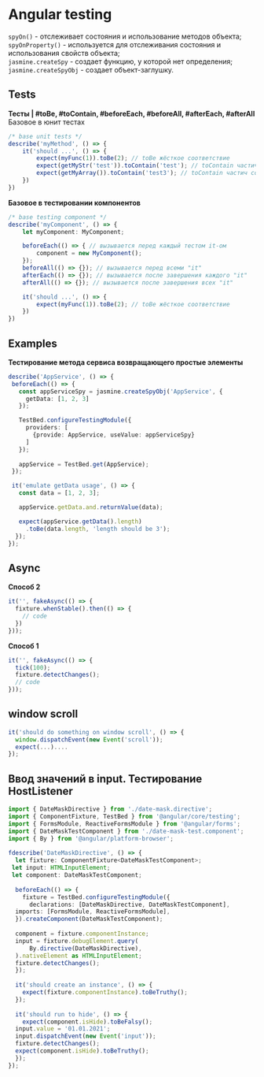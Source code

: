 # Angular testing

`spyOn()` - отслеживает состояния и использование методов объекта;  
`spyOnProperty()` - используется для отслеживания состояния и использования свойств объекта;  
`jasmine.createSpy` - создает функцию, у которой нет определения;  
`jasmine.createSpyObj` - создает объект-заглушку.  

## Tests  

**Тесты | #toBe, #toContain, #beforeEach, #beforeAll, #afterEach, #afterAll**
Базовое в юнит тестах
```ts
/* base unit tests */
describe('myMethod', () => {
	it('should ...', () => {
		expect(myFunc(1)).toBe(2); // toBe жёсткое соответствие
		expect(getMyStr('test')).toContain('test'); // toContain частич соответств, прим к строкам массивам
		expect(getMyArray()).toContain('test3'); // toContain частич соответств
	})
})
```
**Базовое в тестировании компонентов**
```ts
/* base testing component */
describe('myComponent', () => {
	let myComponent: MyComponent;

	beforeEach(() => { // вызывается перед каждый тестом it-ом
		component = new MyComponent();
	});
	beforeAll(() => {}); // вызывается перед всеми "it"
	afterEach(() => {}); // вызывается после завершения каждого "it"
	afterAll(() => {}); // вызывается после завершения всех "it"

	it('should ...', () => {
		expect(myFunc(1)).toBe(2); // toBe жёсткое соответствие
	})
})
```

## Examples

**Тестирование метода сервиса возвращающего простые элементы**   
```ts
describe('AppService', () => {
 beforeEach(() => {
   const appServiceSpy = jasmine.createSpyObj('AppService', {
     getData: [1, 2, 3]
   });

   TestBed.configureTestingModule({
     providers: [
       {provide: AppService, useValue: appServiceSpy}
     ]
   });
  
   appService = TestBed.get(AppService);
 });

 it('emulate getData usage', () => {
   const data = [1, 2, 3];

   appService.getData.and.returnValue(data);

   expect(appService.getData().length)
     .toBe(data.length, 'length should be 3');
  });
});
```

## Async  

**Способ 2**  
```ts
it('', fakeAsync(() => { 
  fixture.whenStable().then(() => {  
    // code
  })  
}));
```

**Способ 1**  
```ts
it('', fakeAsync(() => { 
  tick(100);  
  fixture.detectChanges(); 
  // code
}));
```

## window scroll
```ts
it('should do something on window scroll', () => {
  window.dispatchEvent(new Event('scroll'));
  expect(...)....
});
```

## Ввод значений в input. Тестирование HostListener
```ts
import { DateMaskDirective } from './date-mask.directive';  
import { ComponentFixture, TestBed } from '@angular/core/testing';  
import { FormsModule, ReactiveFormsModule } from '@angular/forms';  
import { DateMaskTestComponent } from './date-mask-test.component';  
import { By } from '@angular/platform-browser';  
  
fdescribe('DateMaskDirective', () => {  
  let fixture: ComponentFixture<DateMaskTestComponent>;  
 let input: HTMLInputElement;  
 let component: DateMaskTestComponent;  
  
  beforeEach(() => {  
    fixture = TestBed.configureTestingModule({  
      declarations: [DateMaskDirective, DateMaskTestComponent],  
  imports: [FormsModule, ReactiveFormsModule],  
  }).createComponent(DateMaskTestComponent);  
  
  component = fixture.componentInstance;  
  input = fixture.debugElement.query(  
      By.directive(DateMaskDirective),  
  ).nativeElement as HTMLInputElement;  
  fixture.detectChanges();  
  });  
  
  it('should create an instance', () => {  
    expect(fixture.componentInstance).toBeTruthy();  
  });  
  
  it('should run to hide', () => {  
    expect(component.isHide).toBeFalsy();  
  input.value = '01.01.2021';  
  input.dispatchEvent(new Event('input'));  
  fixture.detectChanges();  
  expect(component.isHide).toBeTruthy();  
  });  
});
```
<!--stackedit_data:
eyJoaXN0b3J5IjpbNDM5NTExMTE3LDEyMzA2NTk3NjEsLTEzOT
QwODA0NDYsODEwNzgyMTQwLC01OTI4NTQwNTksMTAyMjM2MzQ0
OF19
-->